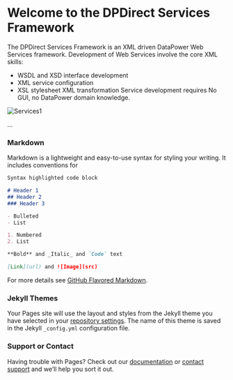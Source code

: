 # Welcome to the DPDirect Services Framework

The DPDirect Services Framework is an XML driven DataPower Web Services framework.
Development of Web Services involve the core XML skills:
- WSDL and XSD interface development
- XML service configuration
- XSL stylesheet XML transformation
Service development requires No GUI, no DataPower domain knowledge.

![Services1](https://github.com/mqsysadmin/DPDirectServicesFramework/blob/master/distribution/doc/images/services1.png)

...

### Markdown

Markdown is a lightweight and easy-to-use syntax for styling your writing. It includes conventions for

```markdown
Syntax highlighted code block

# Header 1
## Header 2
### Header 3

- Bulleted
- List

1. Numbered
2. List

**Bold** and _Italic_ and `Code` text

[Link](url) and ![Image](src)
```

For more details see [GitHub Flavored Markdown](https://guides.github.com/features/mastering-markdown/).

### Jekyll Themes

Your Pages site will use the layout and styles from the Jekyll theme you have selected in your [repository settings](https://github.com/mqsysadmin/DPDirectServicesFramework/settings). The name of this theme is saved in the Jekyll `_config.yml` configuration file.

### Support or Contact

Having trouble with Pages? Check out our [documentation](https://help.github.com/categories/github-pages-basics/) or [contact support](https://github.com/contact) and we’ll help you sort it out.
